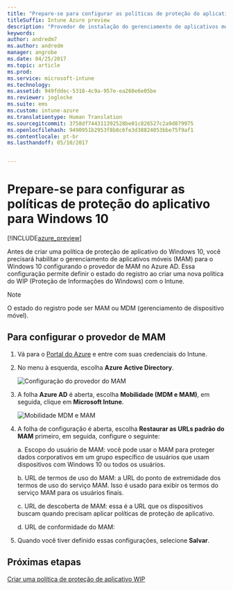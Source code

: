 ```yaml
---
title: "Prepare-se para configurar as políticas de proteção do aplicativo para Windows 10 | Microsoft Docs"
titleSuffix: Intune Azure preview
description: "Provedor de instalação do gerenciamento de aplicativos móveis (MAM) no Azure AD"
keywords: 
author: andredm7
ms.author: andredm
manager: angrobe
ms.date: 04/25/2017
ms.topic: article
ms.prod: 
ms.service: microsoft-intune
ms.technology: 
ms.assetid: 949fddec-5318-4c9a-957e-ea260e6e05be
ms.reviewer: joglocke
ms.suite: ems
ms.custom: intune-azure
ms.translationtype: Human Translation
ms.sourcegitcommit: 3758df744311392528be01c826527c2a9d879975
ms.openlocfilehash: 9490951b2953f8b8c6fe3d38824053bbe75f9af1
ms.contentlocale: pt-br
ms.lasthandoff: 05/10/2017


---
```


# <a name="get-ready-to-configure-app-protection-policies-for-windows-10"></a>Prepare-se para configurar as políticas de proteção do aplicativo para Windows 10

[!INCLUDE[azure_preview](../includes/azure_preview.md)]

Antes de criar uma política de proteção de aplicativo do Windows 10, você precisará habilitar o gerenciamento de aplicativos móveis (MAM) para o Windows 10 configurando o provedor de MAM no Azure AD. Essa configuração permite definir o estado do registro ao criar uma nova política do WIP (Proteção de Informações do Windows) com o Intune.

> [!NOTE]
> O estado do registro pode ser MAM ou MDM (gerenciamento de dispositivo móvel).

## <a name="to-configure-the-mam-provider"></a>Para configurar o provedor de MAM

1.  Vá para o [Portal do Azure](https://portal.azure.com/) e entre com suas credenciais do Intune.

2.  No menu à esquerda, escolha **Azure Active Directory**.

    ![Configuração do provedor do MAM](../media/AppManagement/mam-provider-sc-1.png)

3.  A folha **Azure AD** é aberta, escolha **Mobilidade (MDM e MAM)**, em seguida, clique em **Microsoft Intune**.

    ![Mobilidade MDM e MAM](../media/AppManagement/mam-provider-sc-1.png)

4.  A folha de configuração é aberta, escolha **Restaurar as URLs padrão do MAM** primeiro, em seguida, configure o seguinte:

    a.  Escopo do usuário de MAM: você pode usar o MAM para proteger dados corporativos em um grupo específico de usuários que usam dispositivos com Windows 10 ou todos os usuários.

    b.  URL de termos de uso do MAM: a URL do ponto de extremidade dos termos de uso do serviço MAM. Isso é usado para exibir os termos do serviço MAM para os usuários finais.

    c.  URL de descoberta de MAM: essa é a URL que os dispositivos buscam quando precisam aplicar políticas de proteção de aplicativo.

    d.  URL de conformidade do MAM:

5.  Quando você tiver definido essas configurações, selecione **Salvar**.

## <a name="next-steps"></a>Próximas etapas

[Criar uma política de proteção de aplicativo WIP](https://docs.microsoft.comcreate-windows-information-protection-policy-with-intune.md)

